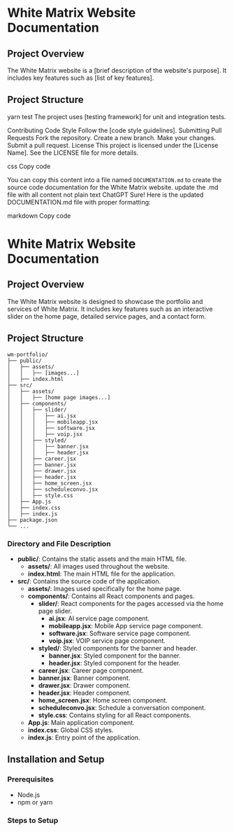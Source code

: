 # White Matrix Website Documentation

## Project Overview

The White Matrix website is a [brief description of the website's purpose]. It includes key features such as [list of key features].

## Project Structure


yarn test
The project uses [testing framework] for unit and integration tests.

Contributing
Code Style
Follow the [code style guidelines].
Submitting Pull Requests
Fork the repository.
Create a new branch.
Make your changes.
Submit a pull request.
License
This project is licensed under the [License Name]. See the LICENSE file for more details.

css
Copy code

You can copy this content into a file named `DOCUMENTATION.md` to create the source code documentation for the White Matrix website.
update the .md file with all content not plain text
ChatGPT
Sure! Here is the updated DOCUMENTATION.md file with proper formatting:

markdown
Copy code
# White Matrix Website Documentation

## Project Overview

The White Matrix website is designed to showcase the portfolio and services of White Matrix. It includes key features such as an interactive slider on the home page, detailed service pages, and a contact form.

## Project Structure

```plaintext
wm-portfolio/
├── public/
│   ├── assets/
│   │   ├── [images...]
│   ├── index.html
├── src/
│   ├── assets/
│   │   ├── [home page images...]
│   ├── components/
│   │   ├── slider/
│   │   │   ├── ai.jsx
│   │   │   ├── mobileapp.jsx
│   │   │   ├── software.jsx
│   │   │   ├── voip.jsx
│   │   ├── styled/
│   │   │   ├── banner.jsx
│   │   │   ├── header.jsx
│   │   ├── career.jsx
│   │   ├── banner.jsx
│   │   ├── drawer.jsx
│   │   ├── header.jsx
│   │   ├── home_screen.jsx
│   │   ├── scheduleconvo.jsx
│   │   ├── style.css
│   ├── App.js
│   ├── index.css
│   ├── index.js
├── package.json
└── ...
```
### Directory and File Description

- **public/**: Contains the static assets and the main HTML file.
  - **assets/**: All images used throughout the website.
  - **index.html**: The main HTML file for the application.
- **src/**: Contains the source code of the application.
  - **assets/**: Images used specifically for the home page.
  - **components/**: Contains all React components and pages.
    - **slider/**: React components for the pages accessed via the home page slider.
      - **ai.jsx**: AI service page component.
      - **mobileapp.jsx**: Mobile App service page component.
      - **software.jsx**: Software service page component.
      - **voip.jsx**: VOIP service page component.
    - **styled/**: Styled components for the banner and header.
      - **banner.jsx**: Styled component for the banner.
      - **header.jsx**: Styled component for the header.
    - **career.jsx**: Career page component.
    - **banner.jsx**: Banner component.
    - **drawer.jsx**: Drawer component.
    - **header.jsx**: Header component.
    - **home_screen.jsx**: Home screen component.
    - **scheduleconvo.jsx**: Schedule a conversation component.
    - **style.css**: Contains styling for all React components.
  - **App.js**: Main application component.
  - **index.css**: Global CSS styles.
  - **index.js**: Entry point of the application.

## Installation and Setup

### Prerequisites

- Node.js
- npm or yarn

### Steps to Setup
